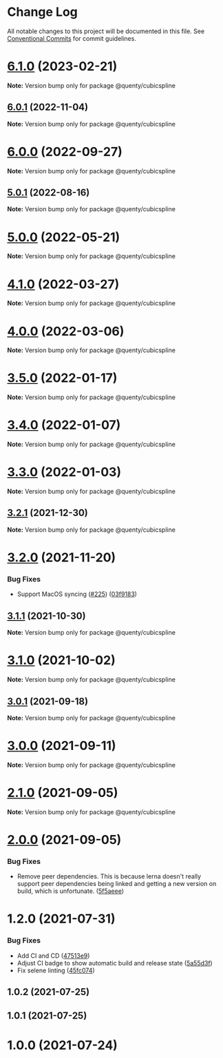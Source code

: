 # Change Log

All notable changes to this project will be documented in this file.
See [Conventional Commits](https://conventionalcommits.org) for commit guidelines.

# [6.1.0](https://github.com/Quenty/NevermoreEngine/compare/@quenty/cubicspline@6.0.1...@quenty/cubicspline@6.1.0) (2023-02-21)

**Note:** Version bump only for package @quenty/cubicspline





## [6.0.1](https://github.com/Quenty/NevermoreEngine/compare/@quenty/cubicspline@6.0.0...@quenty/cubicspline@6.0.1) (2022-11-04)

**Note:** Version bump only for package @quenty/cubicspline





# [6.0.0](https://github.com/Quenty/NevermoreEngine/compare/@quenty/cubicspline@5.0.1...@quenty/cubicspline@6.0.0) (2022-09-27)

**Note:** Version bump only for package @quenty/cubicspline





## [5.0.1](https://github.com/Quenty/NevermoreEngine/compare/@quenty/cubicspline@5.0.0...@quenty/cubicspline@5.0.1) (2022-08-16)

**Note:** Version bump only for package @quenty/cubicspline





# [5.0.0](https://github.com/Quenty/NevermoreEngine/compare/@quenty/cubicspline@4.1.0...@quenty/cubicspline@5.0.0) (2022-05-21)

**Note:** Version bump only for package @quenty/cubicspline





# [4.1.0](https://github.com/Quenty/NevermoreEngine/compare/@quenty/cubicspline@4.0.0...@quenty/cubicspline@4.1.0) (2022-03-27)

**Note:** Version bump only for package @quenty/cubicspline





# [4.0.0](https://github.com/Quenty/NevermoreEngine/compare/@quenty/cubicspline@3.5.0...@quenty/cubicspline@4.0.0) (2022-03-06)

**Note:** Version bump only for package @quenty/cubicspline





# [3.5.0](https://github.com/Quenty/NevermoreEngine/compare/@quenty/cubicspline@3.4.0...@quenty/cubicspline@3.5.0) (2022-01-17)

**Note:** Version bump only for package @quenty/cubicspline





# [3.4.0](https://github.com/Quenty/NevermoreEngine/compare/@quenty/cubicspline@3.3.0...@quenty/cubicspline@3.4.0) (2022-01-07)

**Note:** Version bump only for package @quenty/cubicspline





# [3.3.0](https://github.com/Quenty/NevermoreEngine/compare/@quenty/cubicspline@3.2.1...@quenty/cubicspline@3.3.0) (2022-01-03)

**Note:** Version bump only for package @quenty/cubicspline





## [3.2.1](https://github.com/Quenty/NevermoreEngine/compare/@quenty/cubicspline@3.2.0...@quenty/cubicspline@3.2.1) (2021-12-30)

**Note:** Version bump only for package @quenty/cubicspline





# [3.2.0](https://github.com/Quenty/NevermoreEngine/compare/@quenty/cubicspline@3.1.1...@quenty/cubicspline@3.2.0) (2021-11-20)


### Bug Fixes

* Support MacOS syncing ([#225](https://github.com/Quenty/NevermoreEngine/issues/225)) ([03f9183](https://github.com/Quenty/NevermoreEngine/commit/03f918392c6a5bdd33f8a17c38de371d1e06c67a))





## [3.1.1](https://github.com/Quenty/NevermoreEngine/compare/@quenty/cubicspline@3.1.0...@quenty/cubicspline@3.1.1) (2021-10-30)

**Note:** Version bump only for package @quenty/cubicspline





# [3.1.0](https://github.com/Quenty/NevermoreEngine/compare/@quenty/cubicspline@3.0.1...@quenty/cubicspline@3.1.0) (2021-10-02)

**Note:** Version bump only for package @quenty/cubicspline





## [3.0.1](https://github.com/Quenty/NevermoreEngine/compare/@quenty/cubicspline@3.0.0...@quenty/cubicspline@3.0.1) (2021-09-18)

**Note:** Version bump only for package @quenty/cubicspline





# [3.0.0](https://github.com/Quenty/NevermoreEngine/compare/@quenty/cubicspline@2.1.0...@quenty/cubicspline@3.0.0) (2021-09-11)

**Note:** Version bump only for package @quenty/cubicspline





# [2.1.0](https://github.com/Quenty/NevermoreEngine/compare/@quenty/cubicspline@2.0.0...@quenty/cubicspline@2.1.0) (2021-09-05)

**Note:** Version bump only for package @quenty/cubicspline





# [2.0.0](https://github.com/Quenty/NevermoreEngine/compare/@quenty/cubicspline@1.2.0...@quenty/cubicspline@2.0.0) (2021-09-05)


### Bug Fixes

* Remove peer dependencies. This is because lerna doesn't really support peer dependencies being linked and getting a new version on build, which is unfortunate. ([5f5aeee](https://github.com/Quenty/NevermoreEngine/commit/5f5aeeea8de9975435309e53679f0ef7064f9dd0))





# 1.2.0 (2021-07-31)


### Bug Fixes

* Add CI and CD ([47513e9](https://github.com/Quenty/NevermoreEngine/commit/47513e9b568162707534af132396dd8756947dd3))
* Adjust CI badge to show automatic build and release state ([5a55d3f](https://github.com/Quenty/NevermoreEngine/commit/5a55d3f19bf8d66a760d67da9b56ed47fab74656))
* Fix selene linting ([45fc074](https://github.com/Quenty/NevermoreEngine/commit/45fc07489ee59127ac6582689f19a0e87c1e5b5a))



## 1.0.2 (2021-07-25)



## 1.0.1 (2021-07-25)



# 1.0.0 (2021-07-24)
